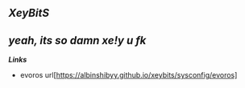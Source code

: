 ## ***XeyBitS***
***yeah, its so damn xe!y u fk***
----
***Links***
- evoros url[https://albinshibyy.github.io/xeybits/sysconfig/evoros]
